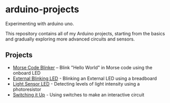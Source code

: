 # arduino-projects

Experimenting with arduino uno.

This repository contains all of my Arduino projects, starting from the basics and gradually exploring more advanced circuits and sensors.

## Projects
- [Morse Code Blinker](morse-code-blink/) – Blink "Hello World" in Morse code using the onboard LED
- [External Blinking LED](external-led-blink/) - Blinking an External LED using a breadboard
- [Light Sensor LED](light-sensor-led/) - Detecting levels of light intensity using a photoresistor
- [Switching it Up](swtching-it-up/) - Using switches to make an interactive circuit

